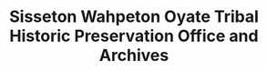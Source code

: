 ---
layout: repo
title: "Sisseton Wahpeton Oyate Tribal Historic Preservation Office and Archives"
id: 11908
permalink: repos/11908/
---